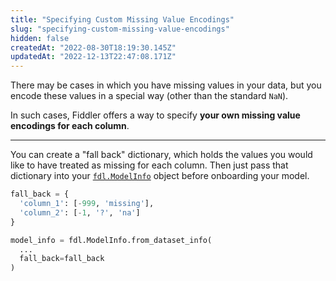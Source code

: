 ```yaml
---
title: "Specifying Custom Missing Value Encodings"
slug: "specifying-custom-missing-value-encodings"
hidden: false
createdAt: "2022-08-30T18:19:30.145Z"
updatedAt: "2022-12-13T22:47:08.171Z"
---
```

There may be cases in which you have missing values in your data, but you encode these values in a special way (other than the standard `NaN`).

In such cases, Fiddler offers a way to specify **your own missing value encodings for each column**.

***



You can create a "fall back" dictionary, which holds the values you would like to have treated as missing for each column. Then just pass that dictionary into your [`fdl.ModelInfo`](/reference/fdlmodelinfo)  object before onboarding your model.

```python
fall_back = {
  'column_1': [-999, 'missing'],
  'column_2': [-1, '?', 'na']
}

model_info = fdl.ModelInfo.from_dataset_info(
  ...
  fall_back=fall_back
)
```